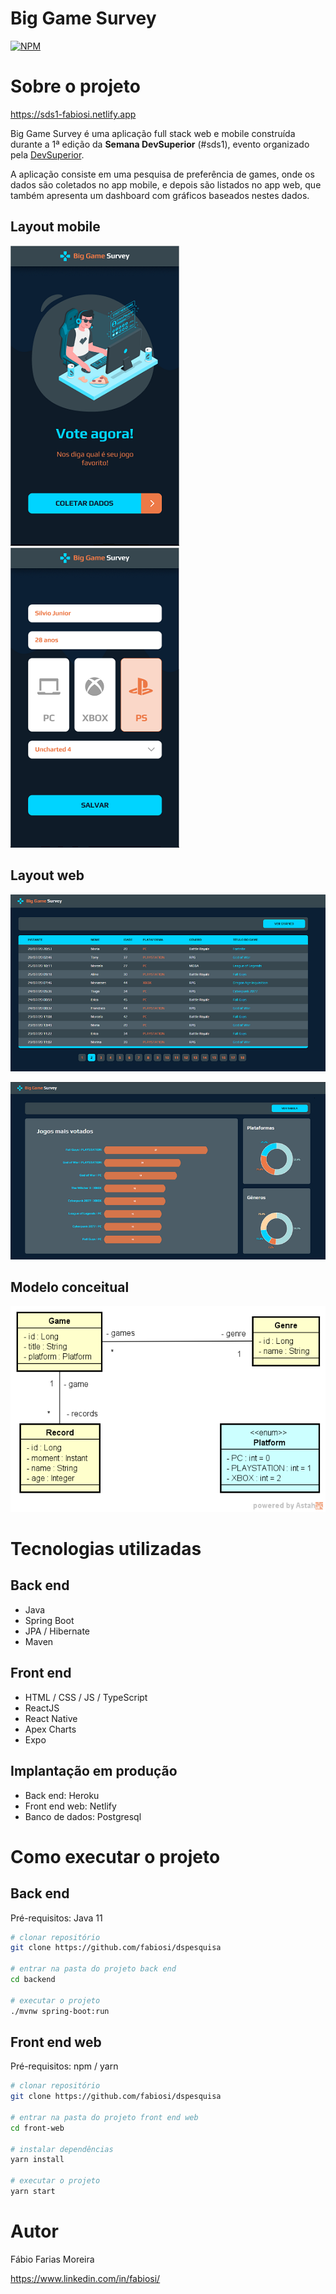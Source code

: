 # Big Game Survey 
[![NPM](https://img.shields.io/npm/l/react)](https://github.com/fabiosi/dspesquisa/blob/master/LICENSE) 

# Sobre o projeto

https://sds1-fabiosi.netlify.app

Big Game Survey é uma aplicação full stack web e mobile construída durante a 1ª edição da **Semana DevSuperior** (#sds1), evento organizado pela [DevSuperior](https://devsuperior.com "Site da DevSuperior").

A aplicação consiste em uma pesquisa de preferência de games, onde os dados são coletados no app mobile, e depois são listados no app web, que também apresenta um dashboard com gráficos baseados nestes dados.

## Layout mobile
![Mobile 1](https://github.com/fabiosi/dspesquisa/blob/master/front-mobile/assets/mobile1.png) ![Mobile 2](https://github.com/fabiosi/dspesquisa/blob/master/front-mobile/assets/mobile2.png)

## Layout web
![Web 1](https://github.com/fabiosi/dspesquisa/blob/master/front-web/src/assets/web1.png)

![Web 2](https://github.com/fabiosi/dspesquisa/blob/master/front-web/src/assets/web2.png)

## Modelo conceitual
![Modelo Conceitual](https://github.com/fabiosi/dspesquisa/blob/master/front-web/src/assets/modelo-conceitual.png)

# Tecnologias utilizadas
## Back end
- Java
- Spring Boot
- JPA / Hibernate
- Maven
## Front end
- HTML / CSS / JS / TypeScript
- ReactJS
- React Native
- Apex Charts
- Expo
## Implantação em produção
- Back end: Heroku
- Front end web: Netlify
- Banco de dados: Postgresql

# Como executar o projeto

## Back end
Pré-requisitos: Java 11

```bash
# clonar repositório
git clone https://github.com/fabiosi/dspesquisa

# entrar na pasta do projeto back end
cd backend

# executar o projeto
./mvnw spring-boot:run
```

## Front end web
Pré-requisitos: npm / yarn

```bash
# clonar repositório
git clone https://github.com/fabiosi/dspesquisa

# entrar na pasta do projeto front end web
cd front-web

# instalar dependências
yarn install

# executar o projeto
yarn start
```

# Autor

Fábio Farias Moreira

https://www.linkedin.com/in/fabiosi/
